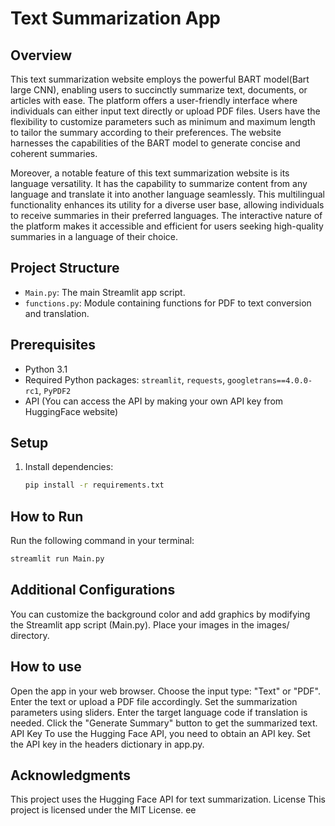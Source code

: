 # Text Summarization App

## Overview
This text summarization website employs the powerful BART model(Bart large CNN), enabling users to succinctly summarize text, documents, or articles with ease. The platform offers a user-friendly interface where individuals can either input text directly or upload PDF files. Users have the flexibility to customize parameters such as minimum and maximum length to tailor the summary according to their preferences. The website harnesses the capabilities of the BART model to generate concise and coherent summaries.

Moreover, a notable feature of this text summarization website is its language versatility. It has the capability to summarize content from any language and translate it into another language seamlessly. This multilingual functionality enhances its utility for a diverse user base, allowing individuals to receive summaries in their preferred languages. The interactive nature of the platform makes it accessible and efficient for users seeking high-quality summaries in a language of their choice.

## Project Structure
- `Main.py`: The main Streamlit app script.
- `functions.py`: Module containing functions for PDF to text conversion and translation.

## Prerequisites
- Python 3.1
- Required Python packages: `streamlit`, `requests`, `googletrans==4.0.0-rc1`, `PyPDF2`
- API (You can access the API by making your own API key from HuggingFace website)
  
## Setup
1. Install dependencies:
    ```bash
    pip install -r requirements.txt
    ```

## How to Run
Run the following command in your terminal:
```bash
streamlit run Main.py 
```


 ## Additional Configurations 
 You can customize the background color and add graphics by modifying the Streamlit app script (Main.py).
  Place your images in the images/ directory.


## How to use
Open the app in your web browser.
Choose the input type: "Text" or "PDF".
Enter the text or upload a PDF file accordingly.
Set the summarization parameters using sliders.
Enter the target language code if translation is needed.
Click the "Generate Summary" button to get the summarized text.
API Key
To use the Hugging Face API, you need to obtain an API key. Set the API key in the headers dictionary in app.py.

## Acknowledgments 
This project uses the Hugging Face API for text summarization.
License
This project is licensed under the MIT License.
ee
